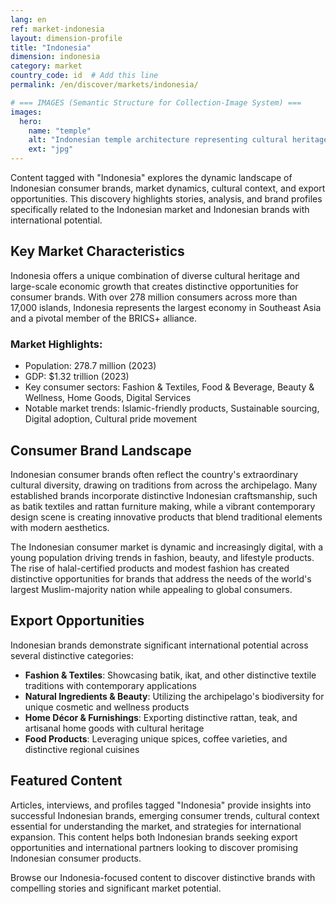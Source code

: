 ```yaml
---
lang: en
ref: market-indonesia
layout: dimension-profile
title: "Indonesia"
dimension: indonesia
category: market
country_code: id  # Add this line
permalink: /en/discover/markets/indonesia/

# === IMAGES (Semantic Structure for Collection-Image System) ===
images:
  hero:
    name: "temple"
    alt: "Indonesian temple architecture representing cultural heritage and island diversity"
    ext: "jpg"
---
```


Content tagged with "Indonesia" explores the dynamic landscape of Indonesian consumer brands, market dynamics, cultural context, and export opportunities. This discovery highlights stories, analysis, and brand profiles specifically related to the Indonesian market and Indonesian brands with international potential.

## Key Market Characteristics

Indonesia offers a unique combination of diverse cultural heritage and large-scale economic growth that creates distinctive opportunities for consumer brands. With over 278 million consumers across more than 17,000 islands, Indonesia represents the largest economy in Southeast Asia and a pivotal member of the BRICS+ alliance.

### Market Highlights:
- Population: 278.7 million (2023)
- GDP: $1.32 trillion (2023)
- Key consumer sectors: Fashion & Textiles, Food & Beverage, Beauty & Wellness, Home Goods, Digital Services
- Notable market trends: Islamic-friendly products, Sustainable sourcing, Digital adoption, Cultural pride movement

## Consumer Brand Landscape

Indonesian consumer brands often reflect the country's extraordinary cultural diversity, drawing on traditions from across the archipelago. Many established brands incorporate distinctive Indonesian craftsmanship, such as batik textiles and rattan furniture making, while a vibrant contemporary design scene is creating innovative products that blend traditional elements with modern aesthetics.

The Indonesian consumer market is dynamic and increasingly digital, with a young population driving trends in fashion, beauty, and lifestyle products. The rise of halal-certified products and modest fashion has created distinctive opportunities for brands that address the needs of the world's largest Muslim-majority nation while appealing to global consumers.

## Export Opportunities

Indonesian brands demonstrate significant international potential across several distinctive categories:

- **Fashion & Textiles**: Showcasing batik, ikat, and other distinctive textile traditions with contemporary applications
- **Natural Ingredients & Beauty**: Utilizing the archipelago's biodiversity for unique cosmetic and wellness products
- **Home Décor & Furnishings**: Exporting distinctive rattan, teak, and artisanal home goods with cultural heritage
- **Food Products**: Leveraging unique spices, coffee varieties, and distinctive regional cuisines

## Featured Content

Articles, interviews, and profiles tagged "Indonesia" provide insights into successful Indonesian brands, emerging consumer trends, cultural context essential for understanding the market, and strategies for international expansion. This content helps both Indonesian brands seeking export opportunities and international partners looking to discover promising Indonesian consumer products.

Browse our Indonesia-focused content to discover distinctive brands with compelling stories and significant market potential.
